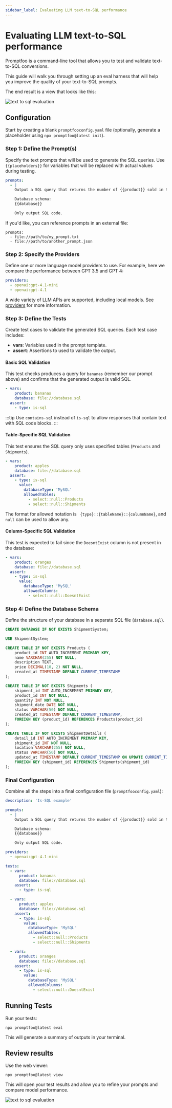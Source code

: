 ```yaml
---
sidebar_label: Evaluating LLM text-to-SQL performance
---
```


# Evaluating LLM text-to-SQL performance

Promptfoo is a command-line tool that allows you to test and validate text-to-SQL conversions.

This guide will walk you through setting up an eval harness that will help you improve the quality of your text-to-SQL prompts.

The end result is a view that looks like this:

![text to sql evaluation](/img/docs/text-to-sql-eval.png)

## Configuration

Start by creating a blank `promptfooconfig.yaml` file (optionally, generate a placeholder using `npx promptfoo@latest init`).

### Step 1: Define the Prompt(s)

Specify the text prompts that will be used to generate the SQL queries. Use `{{placeholders}}` for variables that will be replaced with actual values during testing.

```yaml
prompts:
  - |
    Output a SQL query that returns the number of {{product}} sold in the last month.

    Database schema:
    {{database}}

    Only output SQL code.
```

If you'd like, you can reference prompts in an external file:

```yaml:
prompts:
  - file://path/to/my_prompt.txt
  - file://path/to/another_prompt.json
```

### Step 2: Specify the Providers

Define one or more language model providers to use. For example, here we compare the performance between GPT 3.5 and GPT 4:

```yaml
providers:
  - openai:gpt-4.1-mini
  - openai:gpt-4.1
```

A wide variety of LLM APIs are supported, including local models. See [providers](/docs/providers) for more information.

### Step 3: Define the Tests

Create test cases to validate the generated SQL queries. Each test case includes:

- **vars**: Variables used in the prompt template.
- **assert**: Assertions to used to validate the output.

#### Basic SQL Validation

This test checks produces a query for `bananas` (remember our prompt above) and confirms that the generated output is valid SQL.

```yaml
- vars:
    product: bananas
    database: file://database.sql
  assert:
    - type: is-sql
```

:::tip
Use `contains-sql` instead of `is-sql` to allow responses that contain text with SQL code blocks.
:::

#### Table-Specific SQL Validation

This test ensures the SQL query only uses specified tables (`Products` and `Shipments`).

```yaml
- vars:
    product: apples
    database: file://database.sql
  assert:
    - type: is-sql
      value:
        databaseType: 'MySQL'
        allowedTables:
          - select::null::Products
          - select::null::Shipments
```

The format for allowed notation is ` {type}::{tableName}::{columnName}`, and `null` can be used to allow any.

#### Column-Specific SQL Validation

This test is expected to fail since the `DoesntExist` column is not present in the database:

```yaml
- vars:
    product: oranges
    database: file://database.sql
  assert:
    - type: is-sql
      value:
        databaseType: 'MySQL'
        allowedColumns:
          - select::null::DoesntExist
```

### Step 4: Define the Database Schema

Define the structure of your database in a separate SQL file (`database.sql`).

```sql
CREATE DATABASE IF NOT EXISTS ShipmentSystem;

USE ShipmentSystem;

CREATE TABLE IF NOT EXISTS Products (
    product_id INT AUTO_INCREMENT PRIMARY KEY,
    name VARCHAR(255) NOT NULL,
    description TEXT,
    price DECIMAL(10, 2) NOT NULL,
    created_at TIMESTAMP DEFAULT CURRENT_TIMESTAMP
);

CREATE TABLE IF NOT EXISTS Shipments (
    shipment_id INT AUTO_INCREMENT PRIMARY KEY,
    product_id INT NOT NULL,
    quantity INT NOT NULL,
    shipment_date DATE NOT NULL,
    status VARCHAR(50) NOT NULL,
    created_at TIMESTAMP DEFAULT CURRENT_TIMESTAMP,
    FOREIGN KEY (product_id) REFERENCES Products(product_id)
);

CREATE TABLE IF NOT EXISTS ShipmentDetails (
    detail_id INT AUTO_INCREMENT PRIMARY KEY,
    shipment_id INT NOT NULL,
    location VARCHAR(255) NOT NULL,
    status VARCHAR(50) NOT NULL,
    updated_at TIMESTAMP DEFAULT CURRENT_TIMESTAMP ON UPDATE CURRENT_TIMESTAMP,
    FOREIGN KEY (shipment_id) REFERENCES Shipments(shipment_id)
);
```

### Final Configuration

Combine all the steps into a final configuration file (`promptfooconfig.yaml`):

```yaml
description: 'Is-SQL example'

prompts:
  - |
    Output a SQL query that returns the number of {{product}} sold in the last month.

    Database schema:
    {{database}}

    Only output SQL code.

providers:
  - openai:gpt-4.1-mini

tests:
  - vars:
      product: bananas
      database: file://database.sql
    assert:
      - type: is-sql

  - vars:
      product: apples
      database: file://database.sql
    assert:
      - type: is-sql
        value:
          databaseType: 'MySQL'
          allowedTables:
            - select::null::Products
            - select::null::Shipments

  - vars:
      product: oranges
      database: file://database.sql
    assert:
      - type: is-sql
        value:
          databaseType: 'MySQL'
          allowedColumns:
            - select::null::DoesntExist
```

## Running Tests

Run your tests:

```
npx promptfoo@latest eval
```

This will generate a summary of outputs in your terminal.

## Review results

Use the web viewer:

```
npx promptfoo@latest view
```

This will open your test results and allow you to refine your prompts and compare model performance.

![text to sql evaluation](/img/docs/text-to-sql-eval.png)
